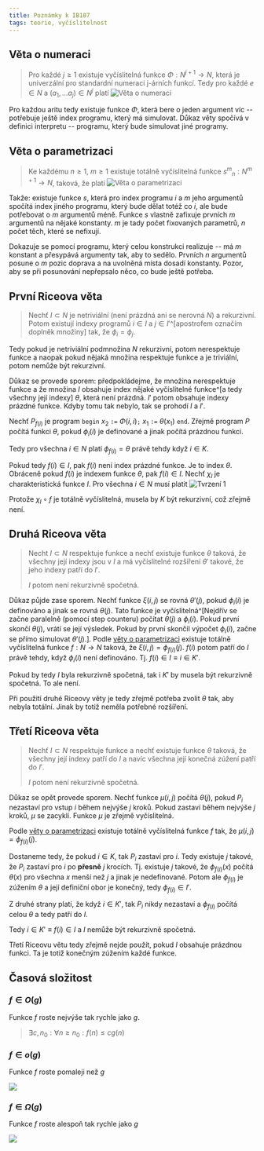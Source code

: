 ```yaml
---
title: Poznámky k IB107
tags: teorie, vyčíslitelnost
---
```


## Věta o numeraci

> Pro každé $j \geq 1$ existuje vyčíslitelná funkce $\Phi: N^{j+1} → N$, která
> je univerzální pro standardní numeraci j-árních funkcí. Tedy pro každé $e \in
> N$ a $(a_1, \ldots a_j) \in N^j$ platí
> ![Věta o numeraci]($root/images/veta-o-numeraci.png)

Pro každou aritu tedy existuje funkce $\Phi$, která bere o jeden argument
víc -- potřebuje ještě index programu, který má simulovat. Důkaz věty spočívá
v definici interpretu -- programu, který bude simulovat jiné programy.


## Věta o parametrizaci

> Ke každému $n\geq 1$, $m\geq 1$ existuje totálně vyčíslitelná funkce
> ${s^m}_n: N^{m+1} → N$, taková, že platí
> ![Věta o parametrizaci]($root/images/veta-o-parametrizaci.png)

Takže: existuje funkce $s$, která pro index programu $i$ a $m$ jeho argumentů
spočítá index jiného programu, který bude dělat totéž co $i$, ale bude
potřebovat o $m$ argumentů méně. Funkce $s$ vlastně zafixuje prvních $m$
argumentů na nějaké konstanty. $m$ je tady počet fixovaných parametrů, $n$
počet těch, které se nefixují.

Dokazuje se pomocí programu, který celou konstrukci realizuje -- má $m$
konstant a přesypává argumenty tak, aby to sedělo. Prvních $n$ argumentů posune
o $m$ pozic doprava a na uvolněná místa dosadí konstanty. Pozor, aby se při
posunování nepřepsalo něco, co bude ještě potřeba.


## První Riceova věta

> Nechť $I \subset N$ je netriviální (není prázdná ani se nerovná $N$) a
> rekurzivní. Potom existují indexy programů $i \in I$ a $j \in I'$^[apostrofem
> označím doplněk množiny] tak, že $\phi_i = \phi_j$.

Tedy pokud je netriviální podmnožina $N$ rekurzivní, potom nerespektuje funkce a
naopak pokud nějaká množina respektuje funkce a je triviální, potom nemůže být
rekurzivní.

Důkaz se provede sporem: předpokládejme, že množina nerespektuje funkce a že
množina $I$ obsahuje index nějaké vyčíslitelné funkce^[a tedy všechny její
indexy] $\theta$, která není prázdná. $I'$ potom obsahuje indexy prázdné
funkce. Kdyby tomu tak nebylo, tak se prohodí $I$ a $I'$.

Nechť $P_{f(i)}$ je program `begin` $x_2$ `:=` $\Phi(i,i)$`;` $x_1$ `:=`
$\theta(x_1)$ `end`. Zřejmě program $P$ počítá funkci $\theta$, pokud
$\phi_i(i)$ je definované a jinak počítá prázdnou funkci.

Tedy pro všechna $i \in N$ platí $\phi_{f(i)} = \theta$ právě tehdy když $i \in
K$.

Pokud tedy $f(i) \in I$, pak $f(i)$ není index prázdné funkce. Je to index
$\theta$. Obráceně pokud $f(i)$ je indexem funkce $\theta$, pak $f(i) \in I$.
Nechť $\chi_I$ je charakteristická funkce $I$. Pro všechna $i \in N$ musí platit
![Tvrzení 1]($root/images/prvni-riceova-veta-tvrzeni.png)

Protože $\chi_I \circ f$ je totálně vyčíslitelná, musela by $K$ být
rekurzivní, což zřejmě není.


## Druhá Riceova věta

> Necht $I \subset N$ respektuje funkce a nechť existuje funkce $\theta$
> taková, že všechny její indexy jsou v $I$ a má vyčíslitelné rozšíření
> $\theta'$ takové, že jeho indexy patří do $I'$.
>
> $I$ potom není rekurzivně spočetná.

Důkaz půjde zase sporem. Nechť funkce $\xi(i,j)$ se rovná $\theta'(j)$, pokud
$\phi_i(i)$ je definováno a jinak se rovná $\theta(j)$. Tato funkce je
vyčíslitelná^[Nejdřív se začne paralelně (pomocí step counteru) počítat
$\theta(j)$ a $\phi_i(i)$. Pokud první skončí $\theta(j)$, vrátí se její
výsledek. Pokud by první skončil výpočet $\phi_i(i)$, začne se přímo simulovat
$\theta'(j)$.]. Podle [věty o parametrizaci](#věta-o-parametrizaci) existuje
totálně vyčíslitelná funkce $f: N → N$ taková, že $\xi(i,j) = \phi_{f(i)}(j)$.
$f(i)$ potom patří do $I$ právě tehdy, když $\phi_i(i)$ není definováno. Tj.
$f(i) \in I \equiv i \in K'$.

Pokud by tedy $I$ byla rekurzivně spočetná, tak i $K'$ by musela být rekurzivně
spočetná. To ale není.

Při použití druhé Riceovy věty je tedy zřejmě potřeba zvolit $\theta$ tak, aby
nebyla totální. Jinak by totiž neměla potřebné rozšíření.


## Třetí Riceova věta

> Nechť $I \subset N$ respektuje funkce a nechť existuje funkce $\theta$
> taková, že všechny její indexy patří do $I$ a navíc všechna její konečná
> zúžení patří do $I'$.
>
> $I$ potom není rekurzivně spočetná.

Důkaz se opět provede sporem. Nechť funkce $\mu(i,j)$ počítá $\theta(j)$, pokud
$P_i$ nezastaví pro vstup $i$ během nejvýše $j$ kroků. Pokud zastaví během
nejvýše $j$ kroků, $\mu$ se zacyklí. Funkce $\mu$ je zřejmě vyčíslitelná.

Podle [věty o parametrizaci](#věta-o-parametrizaci) existuje totálně
vyčíslitelná funkce $f$ tak, že $\mu(i,j) = \phi_{f(i)}(j)$.

Dostaneme tedy, že pokud $i \in K$, tak $P_i$ zastaví pro $i$. Tedy existuje
$j$ takové, že $P_i$ zastaví pro $i$ po **přesně** $j$ krocích. Tj. existuje
$j$ takové, že $\phi_{f(i)}(x)$ počítá $\theta(x)$ pro všechna $x$ menší než
$j$ a jinak je nedefinované. Potom ale $\phi_{f(i)}$ je zúžením $\theta$ a její
definiční obor je konečný, tedy $\phi_{f(i)} \in I'$.

Z druhé strany platí, že když $i \in K'$, tak $P_i$ nikdy nezastaví a
$\phi_{f(i)}$ počítá celou $\theta$ a tedy patří do $I$.

Tedy $i \in K' \equiv f(i) \in I$ a $I$ nemůže být rekurzivně spočetná.

Třetí Riceovu větu tedy zřejmě nejde použít, pokud $I$ obsahuje prázdnou
funkci. Ta je totiž konečným zúžením každé funkce.


## Časová složitost

### $f \in O(g)$

Funkce $f$ roste nejvýše tak rychle jako $g$.

> $\exists c,n_0: \forall n \geq n_0: f(n) \leq cg(n)$

### $f \in o(g)$

Funkce $f$ roste pomaleji než $g$

![]($root/images/f-in-og.png)

### $f \in \Omega(g)$

Funkce $f$ roste alespoň tak rychle jako $g$

![]($root/images/f-in-Omega-g.png)

